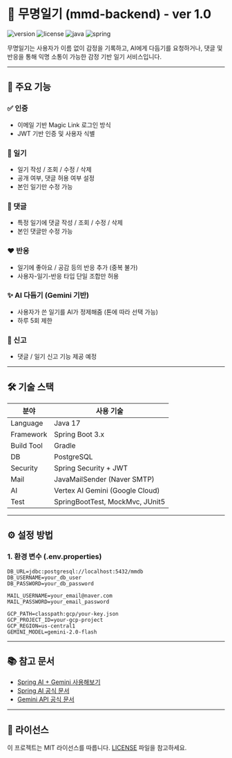 # 📝 무명일기 (mmd-backend) - ver 1.0

![version](https://img.shields.io/badge/version-1.0.0-blue)
![license](https://img.shields.io/badge/license-MIT-green.svg)
![java](https://img.shields.io/badge/java-17-blueviolet)
![spring](https://img.shields.io/badge/spring--boot-3.x-brightgreen)

무명일기는 사용자가 이름 없이 감정을 기록하고, AI에게 다듬기를 요청하거나, 댓글 및 반응을 통해 익명 소통이 가능한 감정 기반 일기 서비스입니다.

---

## 🚀 주요 기능

### ✅ 인증
- 이메일 기반 Magic Link 로그인 방식
- JWT 기반 인증 및 사용자 식별

### 📒 일기
- 일기 작성 / 조회 / 수정 / 삭제
- 공개 여부, 댓글 허용 여부 설정
- 본인 일기만 수정 가능

### 💬 댓글
- 특정 일기에 댓글 작성 / 조회 / 수정 / 삭제
- 본인 댓글만 수정 가능

### ❤️ 반응
- 일기에 좋아요 / 공감 등의 반응 추가 (중복 불가)
- 사용자-일기-반응 타입 단일 조합만 허용

### ✨ AI 다듬기 (Gemini 기반)
- 사용자가 쓴 일기를 AI가 정제해줌 (톤에 따라 선택 가능)
- 하루 5회 제한

### 🚨 신고
- 댓글 / 일기 신고 기능 제공 예정

---

## 🛠️ 기술 스택

| 분야 | 사용 기술 |
|------|-----------|
| Language | Java 17 |
| Framework | Spring Boot 3.x |
| Build Tool | Gradle |
| DB | PostgreSQL |
| Security | Spring Security + JWT |
| Mail | JavaMailSender (Naver SMTP) |
| AI | Vertex AI Gemini (Google Cloud) |
| Test | SpringBootTest, MockMvc, JUnit5 |

---

## ⚙️ 설정 방법

### 1. 환경 변수 (.env.properties)

```properties
DB_URL=jdbc:postgresql://localhost:5432/mmdb
DB_USERNAME=your_db_user
DB_PASSWORD=your_db_password

MAIL_USERNAME=your_email@naver.com
MAIL_PASSWORD=your_email_password

GCP_PATH=classpath:gcp/your-key.json
GCP_PROJECT_ID=your-gcp-project
GCP_REGION=us-central1
GEMINI_MODEL=gemini-2.0-flash
````

---

## 📚 참고 문서

* [Spring AI + Gemini 사용해보기](https://velog.io/@sin_0/Spring-Ai-Gemini-%EC%82%AC%EC%9A%A9%ED%95%B4%EB%B3%B4%EA%B8%B0)
* [Spring AI 공식 문서](https://spring.io/projects/spring-ai)
* [Gemini API 공식 문서](https://docs.spring.io/spring-ai/reference/api/chat/vertexai-gemini-chat.html)

---

## 📜 라이선스

이 프로젝트는 MIT 라이선스를 따릅니다. [LICENSE](./LICENSE) 파일을 참고하세요.

